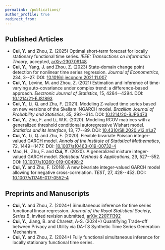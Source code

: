 ```yaml
---
permalink: /publications/
author_profile: true
redirect_from: 
---
```


## Published Articles

* **Cui, Y.** and Zhou, Z. (2025) Optimal short-term forecast for locally stationary functional time series. *IEEE: Transactions on Information Theory*, accepted, [arXiv:2307.09148](arXiv:2307.09148)
* **Cui, Y.**, Yang, J. and Zhou, Z. (2023) State-domain change point detection for nonlinear time series regression. *Journal of Econometrics*, 234, 3--27. DOI: [10.1016/j.jeconom.2021.11.007](https://doi.org/10.1016/j.jeconom.2021.11.007)
* **Cui, Y.**, Levine, M. and Zhou, Z. (2021) Estimation and inference of time-varying auto-covariance under complex trend: a difference-based approach. *Electronic Journal of Statistics*, 15, 4264--4294. DOI: [10.1214/21-EJS1893](https://projecteuclid.org/journals/electronic-journal-of-statistics/volume-15/issue-2/Estimation-and-inference-of-time-varying-auto-covariance-under-complex/10.1214/21-EJS1893.full)
* **Cui, Y.**, Li, Q. and Zhu, F. (2021). Modeling Z-valued time series based on new versions of the Skellam INGARCH model. *Brazilian Journal of Probability and Statistics*, 35, 292--314. DOI: [10.1214/20-BJPS473](https://projecteuclid.org/journals/brazilian-journal-of-probability-and-statistics/volume-35/issue-2/Modeling-Z-valued-time-series-based-on-new-versions-of/10.1214/20-BJPS473.short)
* **Cui, Y.**, Zhu, F. and Li, W.K. (2020). Modeling RCOV matrices with a generalized threshold conditional autoregressive Wishart model. *Statistics and its Interface*, 13, 77--89. DOI: [10.4310/SII.2020.v13.n1.a7](https://www.intlpress.com/site/pub/pages/journals/items/sii/content/vols/0013/0001/a007/index.php)
* **Cui, Y.**, Li, Q. and Zhu, F. (2020). Flexible bivariate Poisson integer-valued GARCH model. *Annals of the Institute of Statistical Mathematics*, 72, 1449--1477. DOI: [10.1007/s10463-019-00732-4](https://link.springer.com/article/10.1007/s10463-019-00732-4)
* Mao, H., Zhu, F. and **Cui, Y**. (2020). A generalized mixture integer-valued GARCH model. *Statistical Methods \& Applications*, 29, 527--552. 
DOI: [10.1007/s10260-019-00498-2](https://doi.org/10.1007/s10260-019-00498-2)
* **Cui, Y.** and Zhu, F. (2018). A new bivariate integer-valued GARCH model allowing for negative cross-correlation. *TEST*, 27, 428--452. DOI: [10.1007/s11749-017-0552-4](https://link.springer.com/article/10.1007/s11749-017-0552-4)

## Preprints and Manuscripts

* **Cui, Y.** and Zhou, Z. (2024+) Simultaneous inference for time series functional linear regression. *Journal of the Royal Statistical Society, Series B*, invited revision submitted, [arXiv:2207.11392](arXiv:2207.11392)
* **Cui, Y.**, Jiang, B. and Charest, A-S. (2024+) Quantifying Trade-off between Privacy and Utility via DA-TS Synthetic Time Series Generation Mechanism.
* **Cui, Y.** and Zhou, Z. (2024+) Fully functional simultaneous inference for locally stationary functional time series.
